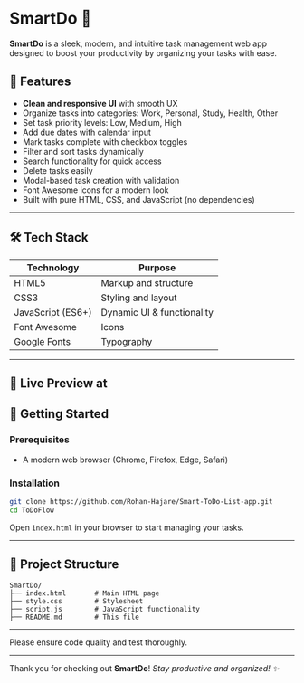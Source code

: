 # SmartDo 🚀

**SmartDo** is a sleek, modern, and intuitive task management web app designed to boost your productivity by organizing your tasks with ease.

## 🌟 Features

- **Clean and responsive UI** with smooth UX
- Organize tasks into categories: Work, Personal, Study, Health, Other
- Set task priority levels: Low, Medium, High
- Add due dates with calendar input
- Mark tasks complete with checkbox toggles
- Filter and sort tasks dynamically
- Search functionality for quick access
- Delete tasks easily
- Modal-based task creation with validation
- Font Awesome icons for a modern look
- Built with pure HTML, CSS, and JavaScript (no dependencies)

---

## 🛠️ Tech Stack

| Technology      | Purpose                       |
| --------------- | -----------------------------|
| HTML5           | Markup and structure          |
| CSS3            | Styling and layout            |
| JavaScript (ES6+)| Dynamic UI & functionality    |
| Font Awesome    | Icons                        |
| Google Fonts    | Typography                   |

---

## 📸 Live Preview at



## 🚀 Getting Started

### Prerequisites

- A modern web browser (Chrome, Firefox, Edge, Safari)

### Installation

```bash
git clone https://github.com/Rohan-Hajare/Smart-ToDo-List-app.git
cd ToDoFlow
````

Open `index.html` in your browser to start managing your tasks.

---

## 📁 Project Structure

```
SmartDo/
├── index.html       # Main HTML page
├── style.css        # Stylesheet
├── script.js        # JavaScript functionality
├── README.md        # This file
```

---


Please ensure code quality and test thoroughly.

---



Thank you for checking out **SmartDo**!
*Stay productive and organized! ✨*
